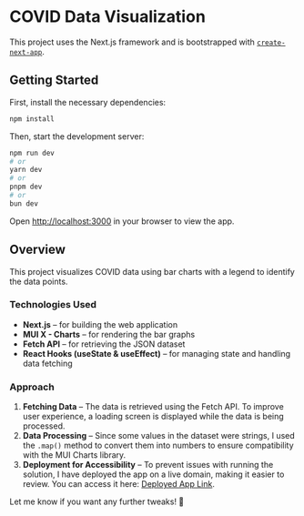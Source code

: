 # COVID Data Visualization

This project uses the Next.js framework and is bootstrapped with [`create-next-app`](https://nextjs.org/docs/app/api-reference/cli/create-next-app).

## Getting Started

First, install the necessary dependencies:

```bash
npm install
```

Then, start the development server:

```bash
npm run dev
# or
yarn dev
# or
pnpm dev
# or
bun dev
```

Open [http://localhost:3000](http://localhost:3000) in your browser to view the app.

## Overview

This project visualizes COVID data using bar charts with a legend to identify the data points.

### Technologies Used

-   **Next.js** – for building the web application
-   **MUI X - Charts** – for rendering the bar graphs
-   **Fetch API** – for retrieving the JSON dataset
-   **React Hooks (useState & useEffect)** – for managing state and handling data fetching

### Approach

1. **Fetching Data** – The data is retrieved using the Fetch API. To improve user experience, a loading screen is displayed while the data is being processed.
2. **Data Processing** – Since some values in the dataset were strings, I used the `.map()` method to convert them into numbers to ensure compatibility with the MUI Charts library.
3. **Deployment for Accessibility** – To prevent issues with running the solution, I have deployed the app on a live domain, making it easier to review. You can access it here: [Deployed App Link](https://covid-data-git-env-final-kemolesengs-projects.vercel.app/).

Let me know if you want any further tweaks! 🚀
